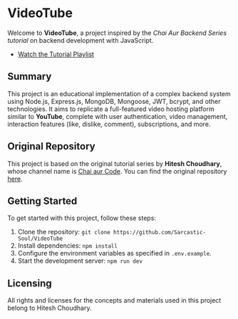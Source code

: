 # VideoTube

Welcome to **VideoTube**, a project inspired by the *Chai Aur Backend Series tutorial* on backend development with JavaScript.

- [Watch the Tutorial Playlist](https://www.youtube.com/watch?v=EH3vGeqeIAo&list=PLu71SKxNbfoBGh_8p_NS-ZAh6v7HhYqHW)

## Summary

This project is an educational implementation of a complex backend system using Node.js, Express.js, MongoDB, Mongoose, JWT, bcrypt, and other technologies. It aims to replicate a full-featured video hosting platform similar to **YouTube**, complete with user authentication, video management, interaction features (like, dislike, comment), subscriptions, and more.

## Original Repository

This project is based on the original tutorial series by **Hitesh Choudhary**, whose channel name is [Chai aur Code](https://www.youtube.com/@chaiaurcode). You can find the original repository [here](https://github.com/hiteshchoudhary/chai-backend).

## Getting Started

To get started with this project, follow these steps:

1. Clone the repository: `git clone https://github.com/Sarcastic-Soul/VideoTube`
2. Install dependencies: `npm install`
3. Configure the environment variables as specified in `.env.example`.
4. Start the development server: `npm run dev`

## Licensing

All rights and licenses for the concepts and materials used in this project belong to Hitesh Choudhary.
